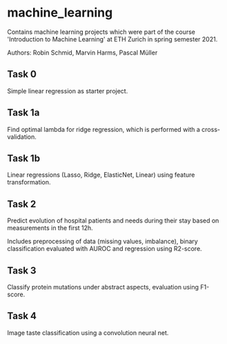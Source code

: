 # machine_learning
Contains machine learning projects which were part of the course 'Introduction to Machine Learning' at ETH Zurich in spring semester 2021.

Authors: Robin Schmid, Marvin Harms, Pascal Müller

## Task 0
Simple linear regression as starter project.

## Task 1a
Find optimal lambda for ridge regression, which is performed with a cross-validation.

## Task 1b
Linear regressions (Lasso, Ridge, ElasticNet, Linear) using feature transformation.

## Task 2
Predict evolution of hospital patients and needs during their stay based on measurements in the first 12h.

Includes preprocessing of data (missing values, imbalance), binary classification evaluated with AUROC and regression using R2-score.

## Task 3
Classify protein mutations under abstract aspects, evaluation using F1-score.

## Task 4
Image taste classification using a convolution neural net.

